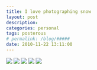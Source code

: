 ```yaml
---
title: I love photographing snow
layout: post
description:  
categories: personal
tags: posterous
# permalink: /blog/#####
date: 2010-11-22 13:11:00
---
```


![](/img/2010/11/17770447-IMG_0564.jpg)
![](/img/2010/11/17770449-IMG_0567.jpg)
![](/img/2010/11/17770444-IMG_0581.jpg)
![](/img/2010/11/17770445-IMG_0584.jpg)
![](/img/2010/11/17770448-IMG_0587.jpg)